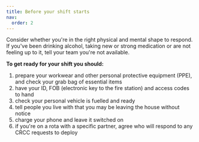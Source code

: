 ```yaml
---
title: Before your shift starts
nav:
  order: 2
---
```


Consider whether you're in the right physical and mental shape to respond. If you've been drinking alcohol, taking new or strong medication or are not feeling up to it, tell your team you're not available.

**To get ready for your shift you should:**

1. prepare your workwear and other personal protective equipment (PPE), and check your grab bag of essential items
2. have your ID, FOB (electronic key to the fire station) and access codes to hand
3. check your personal vehicle is fuelled and ready
4. tell people you live with that you may be leaving the house without notice
5. charge your phone and leave it switched on
6. if you're on a rota with a specific partner, agree who will respond to any CRCC requests to deploy

